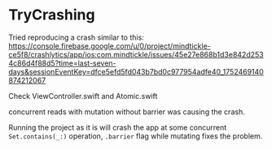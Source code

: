 # TryCrashing
Tried reproducing a crash similar to this: https://console.firebase.google.com/u/0/project/mindtickle-ce5f8/crashlytics/app/ios:com.mindtickle/issues/45e27e868b1d3e842d2534c86d4f88d5?time=last-seven-days&sessionEventKey=dfce5efd5fd043b7bd0c977954adfe40_1752469140874212067

Check ViewController.swift and Atomic.swift

concurrent reads with mutation without barrier was causing the crash.

Running the project as it is will crash the app at some concurrent <code>Set.contains(_:)</code> operation, <code>.barrier</code> flag while mutating fixes the problem.
